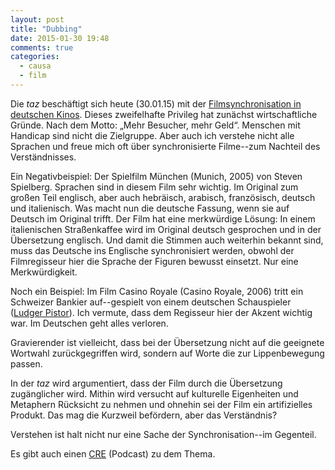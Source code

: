 ```yaml
---
layout: post
title: "Dubbing"
date: 2015-01-30 19:48
comments: true
categories:
  - causa
  - film
---
```

Die _taz_ beschäftigt sich heute (30.01.15) mit der
[Filmsynchronisation in deutschen Kinos][taz]. Dieses  zweifelhafte
Privileg hat zunächst wirtschaftliche Gründe. Nach dem Motto: „Mehr
Besucher, mehr Geld“. Menschen mit Handicap sind nicht die Zielgruppe.
Aber auch ich verstehe nicht alle Sprachen und freue mich oft über
synchronisierte Filme--zum Nachteil des Verständnisses.

Ein Negativbeispiel: Der Spielfilm München (Munich, 2005) von Steven
Spielberg. Sprachen sind in diesem Film sehr wichtig. Im Original zum
großen Teil englisch, aber auch hebräisch, arabisch, französisch,
deutsch und italienisch. Was macht nun die deutsche Fassung, wenn sie
auf Deutsch im Original trifft. Der Film hat eine merkwürdige Lösung:
In einem italienischen Straßenkaffee wird im Original deutsch
gesprochen und in der Übersetzung englisch. Und damit die Stimmen auch
weiterhin bekannt sind, muss das Deutsche ins Englische synchronisiert
werden, obwohl der Filmregisseur hier die Sprache der Figuren bewusst
einsetzt. Nur eine Merkwürdigkeit.

Noch ein Beispiel: Im Film Casino Royale (Casino Royale, 2006) tritt
ein Schweizer Bankier auf--gespielt von einem deutschen Schauspieler
([Ludger Pistor][pistor]). Ich vermute, dass dem Regisseur hier der
Akzent wichtig war. Im Deutschen geht alles verloren.

Gravierender ist vielleicht, dass bei der Übersetzung nicht auf die
geeignete Wortwahl zurückgegriffen wird, sondern auf Worte die zur
Lippenbewegung passen.

In der _taz_ wird argumentiert, dass der Film durch die Übersetzung
zugänglicher wird. Mithin wird versucht auf kulturelle Eigenheiten und
Metaphern Rücksicht zu nehmen und ohnehin sei der Film ein
artifizielles Produkt. Das mag die Kurzweil befördern, aber das
Verständnis?

Verstehen ist halt nicht nur eine Sache der Synchronisation--im
Gegenteil.

Es gibt auch einen [CRE][podcast] (Podcast) zu dem Thema.

[pistor]: https://de.wikipedia.org/wiki/Ludger_Pistor
[podcast]: http://cre.fm/cre150-filmsynchronisation
[taz]: http://www.taz.de/1/archiv/digitaz/artikel/?ressort=tz&dig=2015%2F01%2F30%2Fa0114
